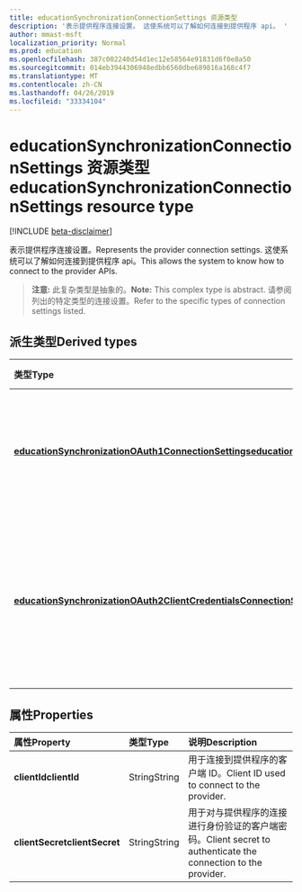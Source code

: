 ```yaml
---
title: educationSynchronizationConnectionSettings 资源类型
description: '表示提供程序连接设置。 这使系统可以了解如何连接到提供程序 api。 '
author: mmast-msft
localization_priority: Normal
ms.prod: education
ms.openlocfilehash: 387c002240d54d1ec12e58564e91831d6f0e8a50
ms.sourcegitcommit: 014eb3944306948edbb6560dbe689816a168c4f7
ms.translationtype: MT
ms.contentlocale: zh-CN
ms.lasthandoff: 04/26/2019
ms.locfileid: "33334104"
---
```

# <a name="educationsynchronizationconnectionsettings-resource-type"></a><span data-ttu-id="b3399-104">educationSynchronizationConnectionSettings 资源类型</span><span class="sxs-lookup"><span data-stu-id="b3399-104">educationSynchronizationConnectionSettings resource type</span></span>

[!INCLUDE [beta-disclaimer](../../includes/beta-disclaimer.md)]

<span data-ttu-id="b3399-105">表示提供程序连接设置。</span><span class="sxs-lookup"><span data-stu-id="b3399-105">Represents the provider connection settings.</span></span> <span data-ttu-id="b3399-106">这使系统可以了解如何连接到提供程序 api。</span><span class="sxs-lookup"><span data-stu-id="b3399-106">This allows the system to know how to connect to the provider APIs.</span></span> 

> <span data-ttu-id="b3399-107">**注意:** 此复杂类型是抽象的。</span><span class="sxs-lookup"><span data-stu-id="b3399-107">**Note:** This complex type is abstract.</span></span> <span data-ttu-id="b3399-108">请参阅列出的特定类型的连接设置。</span><span class="sxs-lookup"><span data-stu-id="b3399-108">Refer to the specific types of connection settings listed.</span></span>

## <a name="derived-types"></a><span data-ttu-id="b3399-109">派生类型</span><span class="sxs-lookup"><span data-stu-id="b3399-109">Derived types</span></span>
| <span data-ttu-id="b3399-110">类型</span><span class="sxs-lookup"><span data-stu-id="b3399-110">Type</span></span> | <span data-ttu-id="b3399-111">说明</span><span class="sxs-lookup"><span data-stu-id="b3399-111">Description</span></span> | 
|:-|:-|
| [<span data-ttu-id="b3399-112">**educationSynchronizationOAuth1ConnectionSettings**</span><span class="sxs-lookup"><span data-stu-id="b3399-112">**educationSynchronizationOAuth1ConnectionSettings**</span></span>](educationsynchronizationoauth1connectionsettings.md) | <span data-ttu-id="b3399-113">使用此类型可提供 OAuth1 连接设置。</span><span class="sxs-lookup"><span data-stu-id="b3399-113">Use this type to provide OAuth1 connection settings.</span></span> |
| [<span data-ttu-id="b3399-114">**educationSynchronizationOAuth2ClientCredentialsConnectionSettings**</span><span class="sxs-lookup"><span data-stu-id="b3399-114">**educationSynchronizationOAuth2ClientCredentialsConnectionSettings**</span></span>](educationsynchronizationoauth2clientcredentialsconnectionsettings.md) | <span data-ttu-id="b3399-115">使用此类型可提供 OAuth2 客户端凭据授予连接设置。</span><span class="sxs-lookup"><span data-stu-id="b3399-115">Use this type to provide OAuth2 Client Credentials Grant connection settings.</span></span> |

## <a name="properties"></a><span data-ttu-id="b3399-116">属性</span><span class="sxs-lookup"><span data-stu-id="b3399-116">Properties</span></span>

| <span data-ttu-id="b3399-117">属性</span><span class="sxs-lookup"><span data-stu-id="b3399-117">Property</span></span> | <span data-ttu-id="b3399-118">类型</span><span class="sxs-lookup"><span data-stu-id="b3399-118">Type</span></span> | <span data-ttu-id="b3399-119">说明</span><span class="sxs-lookup"><span data-stu-id="b3399-119">Description</span></span> |
|:-|:-|:-|
| <span data-ttu-id="b3399-120">**clientId**</span><span class="sxs-lookup"><span data-stu-id="b3399-120">**clientId**</span></span> | <span data-ttu-id="b3399-121">String</span><span class="sxs-lookup"><span data-stu-id="b3399-121">String</span></span> |  <span data-ttu-id="b3399-122">用于连接到提供程序的客户端 ID。</span><span class="sxs-lookup"><span data-stu-id="b3399-122">Client ID used to connect to the provider.</span></span> |
| <span data-ttu-id="b3399-123">**clientSecret**</span><span class="sxs-lookup"><span data-stu-id="b3399-123">**clientSecret**</span></span> | <span data-ttu-id="b3399-124">String</span><span class="sxs-lookup"><span data-stu-id="b3399-124">String</span></span> |  <span data-ttu-id="b3399-125">用于对与提供程序的连接进行身份验证的客户端密码。</span><span class="sxs-lookup"><span data-stu-id="b3399-125">Client secret to authenticate the connection to the provider.</span></span> |
